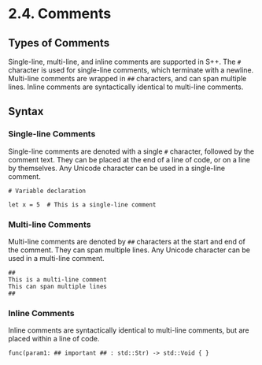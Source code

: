 # 2.4. Comments

<primary-label ref="header-label"/>

<secondary-label ref="doc-complete"/>

## Types of Comments

Single-line, multi-line, and inline comments are supported in S++. The `#` character is used for single-line comments,
which terminate with a newline. Multi-line comments are wrapped in `##` characters, and can span multiple lines. Inline
comments are syntactically identical to multi-line comments.

## Syntax

### Single-line Comments

Single-line comments are denoted with a single `#` character, followed by the comment text. They can be placed at the
end of a line of code, or on a line by themselves. Any Unicode character can be used in a single-line comment.

```
# Variable declaration

let x = 5  # This is a single-line comment
```

### Multi-line Comments

Multi-line comments are denoted by `##` characters at the start and end of the comment. They can span multiple lines.
Any Unicode character can be used in a multi-line comment.

```
##
This is a multi-line comment
This can span multiple lines
##
```

### Inline Comments

Inline comments are syntactically identical to multi-line comments, but are placed within a line of code.

```
func(param1: ## important ## : std::Str) -> std::Void { }
```
